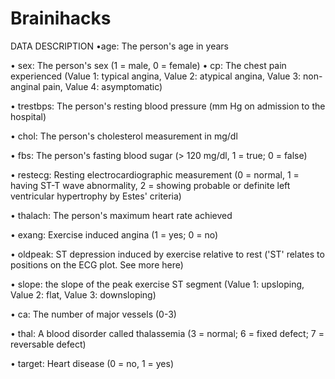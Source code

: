 # Brainihacks

DATA DESCRIPTION
•age: The person's age in years

•    sex: The person's sex (1 = male, 0 = female)
•    cp: The chest pain experienced (Value 1: typical angina, Value 2: atypical angina, Value 3: non-anginal pain, Value 4: asymptomatic)

•    trestbps: The person's resting blood pressure (mm Hg on admission to the hospital)

•    chol: The person's cholesterol measurement in mg/dl

•    fbs: The person's fasting blood sugar (> 120 mg/dl, 1 = true; 0 = false)

•    restecg: Resting electrocardiographic measurement (0 = normal, 1 = having ST-T wave abnormality, 2 = showing probable or definite left ventricular hypertrophy by Estes' criteria)

•    thalach: The person's maximum heart rate achieved

•    exang: Exercise induced angina (1 = yes; 0 = no)

•    oldpeak: ST depression induced by exercise relative to rest ('ST' relates to positions on the ECG plot. See more here)

•    slope: the slope of the peak exercise ST segment (Value 1: upsloping, Value 2: flat, Value 3: downsloping)

•    ca: The number of major vessels (0-3)

•    thal: A blood disorder called thalassemia (3 = normal; 6 = fixed defect; 7 = reversable defect)

•    target: Heart disease (0 = no, 1 = yes)

